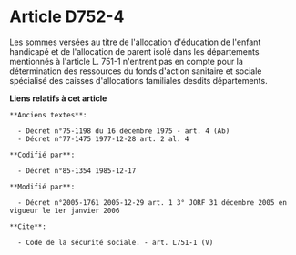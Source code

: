 # Article D752-4

Les sommes versées au titre de l'allocation d'éducation de l'enfant handicapé et de l'allocation de parent isolé dans les
départements mentionnés à l'article L. 751-1 n'entrent pas en compte pour la détermination des ressources du fonds d'action
sanitaire et sociale spécialisé des caisses d'allocations familiales desdits départements.

**Liens relatifs à cet article**

	**Anciens textes**:

	  - Décret n°75-1198 du 16 décembre 1975 - art. 4 (Ab)
	  - Décret n°77-1475 1977-12-28 art. 2 al. 4

	**Codifié par**:

	  - Décret n°85-1354 1985-12-17

	**Modifié par**:

	  - Décret n°2005-1761 2005-12-29 art. 1 3° JORF 31 décembre 2005 en vigueur le 1er janvier 2006

	**Cite**:

	  - Code de la sécurité sociale. - art. L751-1 (V)
